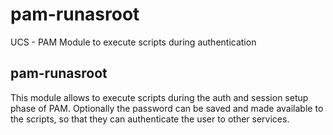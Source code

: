 # pam-runasroot
UCS - PAM Module to execute scripts during authentication

## pam-runasroot
This module allows to execute scripts during the auth and session setup phase of PAM. Optionally the password can be saved and made available to the scripts, so that they can authenticate the user to other services.
